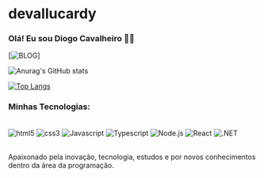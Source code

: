 # devallucardy

### Olá! Eu sou Diogo Cavalheiro 👋🏻
[![BLOG](https://img.shields.io/badge/Gmail-D14836?style=for-the-badge&logo=gmail&logoColor=white)]

![Anurag's GitHub stats](https://github-readme-stats.vercel.app/api?username=Allucardy&show_icons=true&theme=dracula)

[![Top Langs](https://github-readme-stats.vercel.app/api/top-langs/?username=Allucardy&layout=pie)](https://github.com/anuraghazra/github-readme-stats)

### Minhas Tecnologias:

<div style="display: inline_block"><br/>
<img align="center" alt="html5" src="https://img.shields.io/badge/HTML5-E34F26?style=for-the-badge&logo=html5&logoColor=white"/>
<img align="center" alt="css3" src="https://img.shields.io/badge/CSS3-1572B6?style=for-the-badge&logo=css3&logoColor=white"/>
<img align="center" alt="Javascript" src="https://img.shields.io/badge/JavaScript-F7DF1E?style=for-the-badge&logo=javascript&logoColor=black"/>
<img align="center" alt="Typescript" src="https://img.shields.io/badge/TypeScript-007ACC?style=for-the-badge&logo=typescript&logoColor=white"/>
<img align="center" alt="Node.js" src="https://img.shields.io/badge/Node.js-43853D?style=for-the-badge&logo=node.js&logoColor=white"/>
<img align="center" alt="React" src="https://img.shields.io/badge/React-20232A?style=for-the-badge&logo=react&logoColor=61DAFB"/>
<img align="center" alt=".NET" src="https://img.shields.io/badge/.NET-5C2D91?style=for-the-badge&logo=.net&logoColor=white"/>
</div><br/>

Apaixonado pela inovação, tecnologia, estudos e por novos conhecimentos dentro da área da programação.

##
